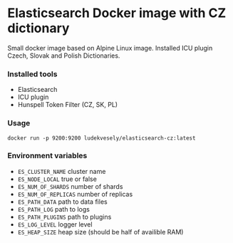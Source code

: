 # Elasticsearch Docker image with CZ dictionary

Small docker image based on Alpine Linux image. Installed ICU plugin Czech, Slovak and Polish Dictionaries.

### Installed tools

- Elasticsearch
- ICU plugin
- Hunspell Token Filter (CZ, SK, PL)

### Usage

```
docker run -p 9200:9200 ludekvesely/elasticsearch-cz:latest
```

### Environment variables

- `ES_CLUSTER_NAME` cluster name
- `ES_NODE_LOCAL` true or false
- `ES_NUM_OF_SHARDS` number of shards
- `ES_NUM_OF_REPLICAS` number of replicas
- `ES_PATH_DATA` path to data files
- `ES_PATH_LOG` path to logs
- `ES_PATH_PLUGINS` path to plugins
- `ES_LOG_LEVEL` logger level
- `ES_HEAP_SIZE` heap size (should be half of availible RAM)

